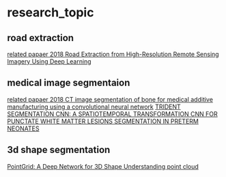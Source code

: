 # research_topic
## road extraction 
[related papaer 2018 Road Extraction from High-Resolution Remote
Sensing Imagery Using Deep Learning](https://ieeexplore.ieee.org/abstract/document/8898565)

## medical image segmentaion
[related papaer 2018 CT image segmentation of bone for medical additive manufacturing using a convolutional neural network](https://www.sciencedirect.com/science/article/abs/pii/S0010482518303111)
[TRIDENT SEGMENTATION CNN: A SPATIOTEMPORAL TRANSFORMATION CNN FOR
PUNCTATE WHITE MATTER LESIONS SEGMENTATION IN PRETERM NEONATES](https://arxiv.org/ftp/arxiv/papers/1910/1910.09773.pdf)

## 3d shape segmentation 
[PointGrid: A Deep Network for 3D Shape Understanding point cloud](http://openaccess.thecvf.com/content_cvpr_2018/html/Le_PointGrid_A_Deep_CVPR_2018_paper.html)

